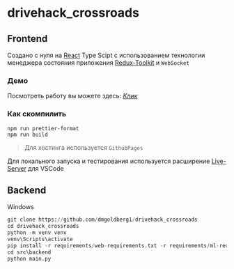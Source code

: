 # drivehack_crossroads
## Frontend

Создано с нуля на [React](https://react.dev/) Type Scipt с использованием технологии менеджера состояния приложения [Redux-Toolkit](https://redux-toolkit.js.org/) и `WebSocket`

### Демо

Посмотреть работу вы можете здесь: [*Клик*](https://dmgoldberg1.github.io/drivehack_crossroads/)

### Как скомпилить

```
npm run prettier-format
npm run build
```

> Для хостинга используется `GithubPages`

Для локального запуска и тестирования используется расширение [Live-Server](https://marketplace.visualstudio.com/items?itemName=ritwickdey.LiveServer) для VSCode

## Backend
Windows
```python
git clone https://github.com/dmgoldberg1/drivehack_crossroads
cd drivehack_crossroads
python -m venv venv
venv\Scripts\activate
pip install -r requirements/web-requirements.txt -r requirements/ml-requirements.txt
cd src\backend
python main.py
```
